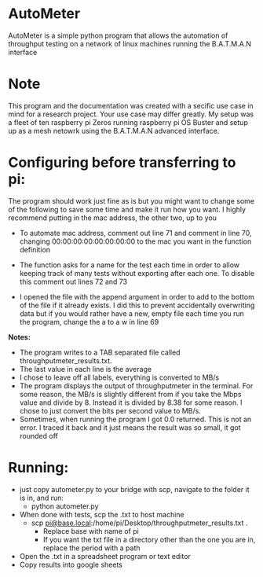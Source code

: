# AutoMeter
AutoMeter is a simple python program that allows the automation of throughput testing on a network of linux machines running the B.A.T.M.A.N interface
# Note
This program and the documentation was created with a secific use case in mind for a research project. Your use case may differ greatly. My setup was a fleet of ten raspberry pi Zeros running raspberry pi OS Buster and setup up as a mesh netowrk using the  B.A.T.M.A.N advanced interface.

# Configuring before transferring to pi:

The program should work just fine as is but you might want to change some of the following to save some time and make it run how you want. I highly recommend putting in the mac address, the other two, up to you

* To automate mac address, comment out line 71 and comment in line 70, changing 00:00:00:00:00:00:00:00 to the mac you want in the function definition

* The function asks for a name for the test each time in order to allow keeping track of many tests without exporting after each one. To disable this comment out lines 72 and 73

* I opened the file with the append argument in order to add to the bottom of the file if it already exists. I did this to prevent accidentally overwriting data but if you would rather have a new, empty file each time you run the program, change the a to a w in line 69

**Notes:**

* The program writes to a TAB separated file called throughputmeter_results.txt.
* The last value in each line is the average
* I chose to leave off all labels, everything is converted to MB/s
* The program displays the output of throughputmeter in the terminal. For some reason, the MB/s is slightly different from if you take the Mbps value and divide by 8. Instead it is divided by 8.38 for some reason. I chose to just convert the bits per second value to MB/s.
* Sometimes, when running the program I got 0.0 returned. This is not an error. I traced it back and it just means the result was so small, it got rounded off

# Running:
* just copy autometer.py to your bridge with scp, navigate to the folder it is in, and run:
  - python autometer.py
* When done with tests, scp the .txt to host machine
  - scp pi@base.local:/home/pi/Desktop/throughputmeter_results.txt .
    - Replace base with name of pi
    - If you want the txt file in a directory other than the one you are in, replace the period with a path
* Open the .txt in a spreadsheet program or text editor
* Copy results into google sheets

